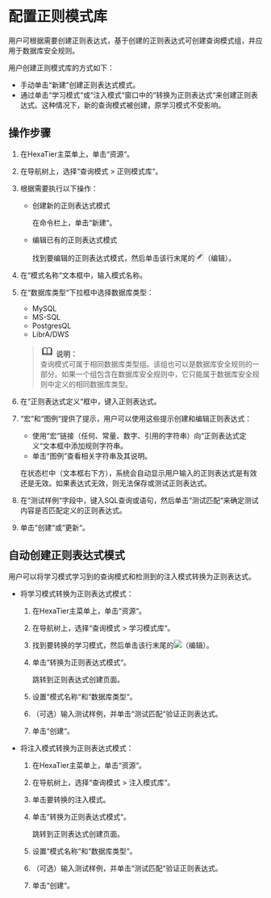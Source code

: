 # 配置正则模式库<a name="ZH-CN_TOPIC_0111166555"></a>

用户可根据需要创建正则表达式，基于创建的正则表达式可创建查询模式组，并应用于数据库安全规则。

用户创建正则模式库的方式如下：

-   手动单击“新建”创建正则表达式模式。
-   通过单击“学习模式“或“注入模式“窗口中的“转换为正则表达式“来创建正则表达式。这种情况下，新的查询模式被创建，原学习模式不受影响。

## 操作步骤<a name="zh-cn_topic_0180960153_section942916714238"></a>

1.  在HexaTier主菜单上，单击“资源“。
2.  在导航树上，选择“查询模式 \> 正则模式库“。
3.  根据需要执行以下操作：
    -   创建新的正则表达式模式

        在命令栏上，单击“新建“。

    -   编辑已有的正则表达式模式

        找到要编辑的正则表达式模式，然后单击该行末尾的![](figures/编辑-6.png)（编辑）。

4.  在“模式名称“文本框中，输入模式名称。
5.  在“数据库类型“下拉框中选择数据库类型：

    -   MySQL
    -   MS-SQL
    -   PostgresQL
    -   LibrA/DWS

    >![](public_sys-resources/icon-note.gif) **说明：**   
    >查询模式可属于相同数据库类型组。该组也可以是数据库安全规则的一部分。如果一个组包含在数据库安全规则中，它只能属于数据库安全规则中定义的相同数据库类型。  

6.  在“正则表达式定义“框中，键入正则表达式。
7.  “宏“和“图例“提供了提示，用户可以使用这些提示创建和编辑正则表达式：

    -   使用“宏“链接（任何、常量、数字、引用的字符串）向“正则表达式定义“文本框中添加规则字符串。
    -   单击“图例“查看相关字符串及其说明。

    在状态栏中（文本框右下方），系统会自动显示用户输入的正则表达式是有效还是无效。如果表达式无效，则无法保存或测试正则表达式。

8.  在“测试样例“字段中，键入SQL查询或语句，然后单击“测试匹配“来确定测试内容是否匹配定义的正则表达式。
9.  单击“创建“或“更新“。

## 自动创建正则表达式模式<a name="zh-cn_topic_0180960153_section1611863916142"></a>

用户可以将学习模式学习到的查询模式和检测到的注入模式转换为正则表达式。

-   将学习模式转换为正则表达式模式：
    1.  在HexaTier主菜单上，单击“资源“。
    2.  在导航树上，选择“查询模式 \> 学习模式库“。
    3.  找到要转换的学习模式，然后单击该行末尾的![](figures/编辑.png)（编辑）。
    4.  单击“转换为正则表达式模式“。

        跳转到正则表达式创建页面。

    5.  设置“模式名称“和“数据库类型“。
    6.  （可选）输入测试样例，并单击“测试匹配“验证正则表达式。
    7.  单击“创建“。

-   将注入模式转换为正则表达式模式：
    1.  在HexaTier主菜单上，单击“资源“。
    2.  在导航树上，选择“查询模式 \> 注入模式库“。
    3.  单击要转换的注入模式。
    4.  单击“转换为正则表达式模式“。

        跳转到正则表达式创建页面。

    5.  设置“模式名称“和“数据库类型“。
    6.  （可选）输入测试样例，并单击“测试匹配“验证正则表达式。
    7.  单击“创建“。


